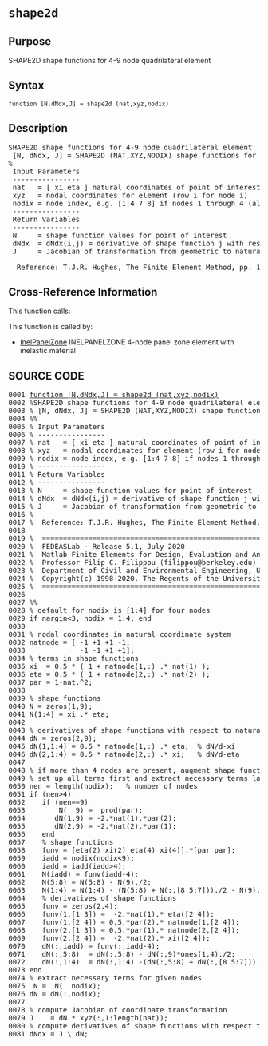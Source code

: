 
<!-- <a name="_top"></a>
<div><a href="../../../../../index.md">Home</a> &gt;  <a href="#">..</a> &gt; <a href="#">..</a> &gt; <a href="#">FEDEASLab</a> &gt; <a href="#">src</a> &gt; <a href="index.md">Other</a> &gt; shape2d.m</div> -->

<!--<table width="100%"><tr><td align="left"><a href="../../../../../index.md"><img alt="<" border="0" src="../../../../../left.png">&nbsp;Master index</a></td>
<td align="right"><a href="index.md">Index for ..\..\FEDEASLab\src\Other&nbsp;<img alt=">" border="0" src="../../../../../right.png"></a></td></tr></table>-->
# `shape2d`
<!-- <h1>shape2d
</h1> -->

## <a name="_name"></a>Purpose

<!-- <h2 id="purpose"><a name="_name"></a>Purpose</h2> -->

SHAPE2D shape functions for 4-9 node quadrilateral element

<!-- <div class="box"><strong>SHAPE2D shape functions for 4-9 node quadrilateral element</strong></div> -->

## <a name="_synopsis"></a>Syntax

`function [N,dNdx,J] = shape2d (nat,xyz,nodix)` 
## <a name="_description"></a>Description

<pre class="comment">SHAPE2D shape functions for 4-9 node quadrilateral element
 [N, dNdx, J] = SHAPE2D (NAT,XYZ,NODIX) shape functions for 4-9 node quadrilateral element
%
 Input Parameters
 ----------------
 nat   = [ xi eta ] natural coordinates of point of interest
 xyz   = nodal coordinates for element (row i for node i)
 nodix = node index, e.g. [1:4 7 8] if nodes 1 through 4 (always), if 7 and 8 are present 
 ----------------
 Return Variables
 ----------------
 N     = shape function values for point of interest
 dNdx  = dNdx(i,j) = derivative of shape function j with respect to geometric coordinate x_i
 J     = Jacobian of transformation from geometric to natural coordinates

  Reference: T.J.R. Hughes, The Finite Element Method, pp. 135</pre>
<!-- <div class="fragment"><pre class="comment">SHAPE2D shape functions for 4-9 node quadrilateral element
 [N, dNdx, J] = SHAPE2D (NAT,XYZ,NODIX) shape functions for 4-9 node quadrilateral element
%
 Input Parameters
 ----------------
 nat   = [ xi eta ] natural coordinates of point of interest
 xyz   = nodal coordinates for element (row i for node i)
 nodix = node index, e.g. [1:4 7 8] if nodes 1 through 4 (always), if 7 and 8 are present 
 ----------------
 Return Variables
 ----------------
 N     = shape function values for point of interest
 dNdx  = dNdx(i,j) = derivative of shape function j with respect to geometric coordinate x_i
 J     = Jacobian of transformation from geometric to natural coordinates

  Reference: T.J.R. Hughes, The Finite Element Method, pp. 135</pre></div> -->

<!-- crossreference -->
## <a name="_cross"></a>Cross-Reference Information

This function calls:
<ul style="list-style-image:url(../../../../../matlabicon.gif)">
</ul>
This function is called by:
<ul style="list-style-image:url(../../../../../matlabicon.gif)">
<li><a href="InelPanelZone.md" class="code" title="function ElemResp = InelPanelZone (action,el_no,xyz,ElemData,ElemState)">InelPanelZone</a>	INELPANELZONE 4-node panel zone element with inelastic material</li></ul>
<!-- crossreference -->



<h2><a name="_source"></a>SOURCE CODE</h2>
<div class="fragment"><pre>0001 <a name="_sub0" href="#_subfunctions" class="code">function [N,dNdx,J] = shape2d (nat,xyz,nodix)</a>
0002 <span class="comment">%SHAPE2D shape functions for 4-9 node quadrilateral element</span>
0003 <span class="comment">% [N, dNdx, J] = SHAPE2D (NAT,XYZ,NODIX) shape functions for 4-9 node quadrilateral element</span>
0004 <span class="comment">%%</span>
0005 <span class="comment">% Input Parameters</span>
0006 <span class="comment">% ----------------</span>
0007 <span class="comment">% nat   = [ xi eta ] natural coordinates of point of interest</span>
0008 <span class="comment">% xyz   = nodal coordinates for element (row i for node i)</span>
0009 <span class="comment">% nodix = node index, e.g. [1:4 7 8] if nodes 1 through 4 (always), if 7 and 8 are present</span>
0010 <span class="comment">% ----------------</span>
0011 <span class="comment">% Return Variables</span>
0012 <span class="comment">% ----------------</span>
0013 <span class="comment">% N     = shape function values for point of interest</span>
0014 <span class="comment">% dNdx  = dNdx(i,j) = derivative of shape function j with respect to geometric coordinate x_i</span>
0015 <span class="comment">% J     = Jacobian of transformation from geometric to natural coordinates</span>
0016 <span class="comment">%</span>
0017 <span class="comment">%  Reference: T.J.R. Hughes, The Finite Element Method, pp. 135</span>
0018 
0019 <span class="comment">%  =========================================================================================</span>
0020 <span class="comment">%  FEDEASLab - Release 5.1, July 2020</span>
0021 <span class="comment">%  Matlab Finite Elements for Design, Evaluation and Analysis of Structures</span>
0022 <span class="comment">%  Professor Filip C. Filippou (filippou@berkeley.edu)</span>
0023 <span class="comment">%  Department of Civil and Environmental Engineering, UC Berkeley</span>
0024 <span class="comment">%  Copyright(c) 1998-2020. The Regents of the University of California. All Rights Reserved.</span>
0025 <span class="comment">%  =========================================================================================</span>
0026 
0027 <span class="comment">%%</span>
0028 <span class="comment">% default for nodix is [1:4] for four nodes</span>
0029 <span class="keyword">if</span> nargin&lt;3, nodix = 1:4; <span class="keyword">end</span>
0030 
0031 <span class="comment">% nodal coordinates in natural coordinate system</span>
0032 natnode = [ -1 +1 +1 -1;
0033             -1 -1 +1 +1];
0034 <span class="comment">% terms in shape functions</span>
0035 xi  = 0.5 * ( 1 + natnode(1,:) .* nat(1) );
0036 eta = 0.5 * ( 1 + natnode(2,:) .* nat(2) );
0037 par = 1-nat.^2;
0038 
0039 <span class="comment">% shape functions</span>
0040 N = zeros(1,9);
0041 N(1:4) = xi .* eta;
0042 
0043 <span class="comment">% derivatives of shape functions with respect to natural coordinates</span>
0044 dN = zeros(2,9);
0045 dN(1,1:4) = 0.5 * natnode(1,:) .* eta;  <span class="comment">% dN/d-xi</span>
0046 dN(2,1:4) = 0.5 * natnode(2,:) .* xi;   <span class="comment">% dN/d-eta</span>
0047 
0048 <span class="comment">% if more than 4 nodes are present, augment shape functions and derivatives</span>
0049 <span class="comment">% set up all terms first and extract necessary terms later</span>
0050 nen = length(nodix);   <span class="comment">% number of nodes</span>
0051 <span class="keyword">if</span> (nen&gt;4)
0052    <span class="keyword">if</span> (nen==9)
0053        N(  9) =  prod(par);
0054       dN(1,9) = -2.*nat(1).*par(2);
0055       dN(2,9) = -2.*nat(2).*par(1);
0056    <span class="keyword">end</span>
0057    <span class="comment">% shape functions</span>
0058    funv = [eta(2) xi(2) eta(4) xi(4)].*[par par];
0059    iadd = nodix(nodix&lt;9);
0060    iadd = iadd(iadd&gt;4);
0061    N(iadd) = funv(iadd-4);
0062    N(5:8) = N(5:8) - N(9)./2;
0063    N(1:4) = N(1:4) - (N(5:8) + N(:,[8 5:7]))./2 - N(9)./4;
0064    <span class="comment">% derivatives of shape functions</span>
0065    funv = zeros(2,4);
0066    funv(1,[1 3]) =  -2.*nat(1).* eta([2 4]);
0067    funv(1,[2 4]) = 0.5.*par(2).* natnode(1,[2 4]);
0068    funv(2,[1 3]) = 0.5.*par(1).* natnode(2,[2 4]);
0069    funv(2,[2 4]) =  -2.*nat(2).* xi([2 4]);
0070    dN(:,iadd) = funv(:,iadd-4);
0071    dN(:,5:8)  = dN(:,5:8) - dN(:,9)*ones(1,4)./2;
0072    dN(:,1:4)  = dN(:,1:4) -(dN(:,5:8) + dN(:,[8 5:7]))./2 - dN(:,9)*ones(1,4)./4;
0073 <span class="keyword">end</span>
0074 <span class="comment">% extract necessary terms for given nodes</span>
0075  N =  N(  nodix);
0076 dN = dN(:,nodix);
0077 
0078 <span class="comment">% compute Jacobian of coordinate transformation</span>
0079 J    = dN * xyz(:,1:length(nat));
0080 <span class="comment">% compute derivatives of shape functions with respect to geometric coordinates</span>
0081 dNdx = J \ dN;</pre></div>
<!-- <hr><address>Generated on Wed 15-Jul-2020 00:16:13 by <strong><a href="http://www.artefact.tk/software/matlab/m2html/" title="Matlab Documentation in HTML">m2html</a></strong> &copy; 2005</address> -->